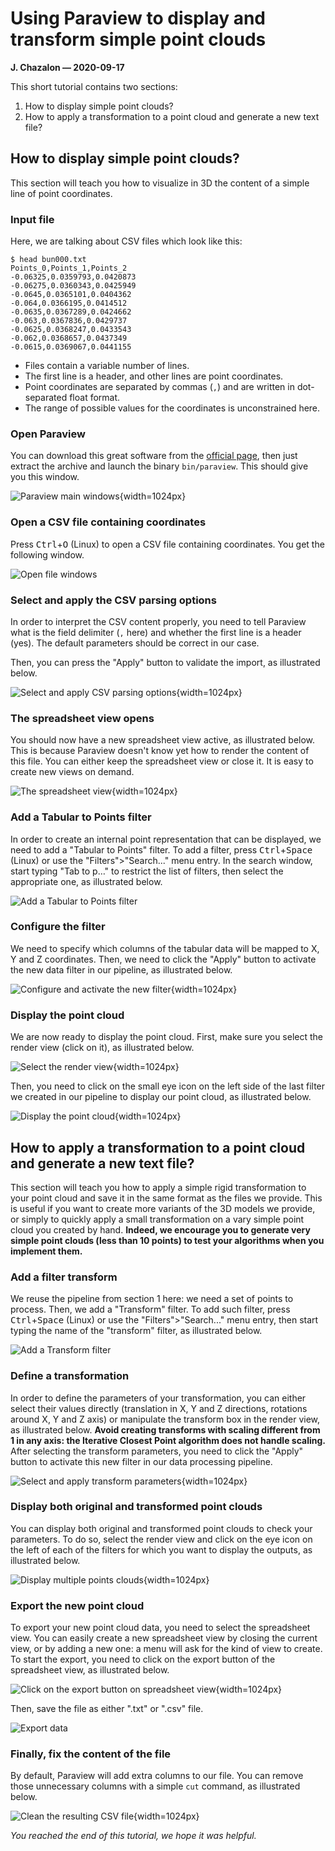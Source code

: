 # Using Paraview to display and transform simple point clouds
**J. Chazalon — 2020-09-17**

This short tutorial contains two sections:

1. How to display simple point clouds?
2. How to apply a transformation to a point cloud and generate a new text file?

## How to display simple point clouds?
This section will teach you how to visualize in 3D the content of a simple line of point coordinates.

### Input file
Here, we are talking about CSV files which look like this:
```
$ head bun000.txt
Points_0,Points_1,Points_2
-0.06325,0.0359793,0.0420873
-0.06275,0.0360343,0.0425949
-0.0645,0.0365101,0.0404362
-0.064,0.0366195,0.0414512
-0.0635,0.0367289,0.0424662
-0.063,0.0367836,0.0429737
-0.0625,0.0368247,0.0433543
-0.062,0.0368657,0.0437349
-0.0615,0.0369067,0.0441155
```

- Files contain a variable number of lines.
- The first line is a header, and other lines are point coordinates.
- Point coordinates are separated by commas (`,`) and are written in dot-separated float format.
- The range of possible values for the coordinates is unconstrained here.

### Open Paraview
You can download this great software from the [official page](https://www.paraview.org/download/),
then just extract the archive and launch the binary `bin/paraview`.
This should give you this window.

![Paraview main windows](00-paraviewbasewindow.png){width=1024px}

### Open a CSV file containing coordinates
Press <kbd>Ctrl</kbd>+<kbd>O</kbd> (Linux) to open a CSV file containing coordinates.
You get the following window.

![Open file windows](01-openfile.png)

### Select and apply the CSV parsing options
In order to interpret the CSV content properly, you need to tell Paraview what is the field delimiter (`,` here) and whether the first line is a header (yes).
The default parameters should be correct in our case.

Then, you can press the "Apply" button to validate the import, as illustrated below.

![Select and apply CSV parsing options](02-applycsvparsingoptions.png){width=1024px}

### The spreadsheet view opens
You should now have a new spreadsheet view active, as illustrated below.
This is because Paraview doesn't know yet how to render the content of this file.
You can either keep the spreadsheet view or close it.
It is easy to create new views on demand.

![The spreadsheet view](03-spreadsheetviewopens.png){width=1024px}

### Add a Tabular to Points filter
In order to create an internal point representation that can be displayed, we need to add a "Tabular to Points" filter.
To add a filter, press <kbd>Ctrl</kbd>+<kbd>Space</kbd> (Linux) or use the "Filters">"Search..." menu entry.
In the search window, start typing "Tab to p…" to restrict the list of filters, then select the appropriate one, as illustrated below.

![Add a Tabular to Points filter](04-addfiltertabtopoints.png)

### Configure the filter
We need to specify which columns of the tabular data will be mapped to X, Y and Z coordinates.
Then, we need to click the "Apply" button to activate the new data filter in our pipeline, as illustrated below.

![Configure and activate the new filter](05-applycolmapping.png){width=1024px}

### Display the point cloud
We are now ready to display the point cloud.
First, make sure you select the render view (click on it), as illustrated below.

![Select the render view](06-focusonrenderview.png){width=1024px}

Then, you need to click on the small eye icon on the left side of the last filter we created in our pipeline to display our point cloud, as illustrated below.

![Display the point cloud](07-displaydata.png){width=1024px}


## How to apply a transformation to a point cloud and generate a new text file?
This section will teach you how to apply a simple rigid transformation to your point cloud and save it in the same format as the files we provide.
This is useful if you want to create more variants of the 3D models we provide, or simply to quickly apply a small transformation on a vary simple point cloud you created by hand.
**Indeed, we encourage you to generate very simple point clouds (less than 10 points) to test your algorithms when you implement them.**

### Add a filter transform
We reuse the pipeline from section 1 here: we need a set of points to process.
Then, we add a "Transform" filter.
To add such filter, press <kbd>Ctrl</kbd>+<kbd>Space</kbd> (Linux) or use the "Filters">"Search..." menu entry, then start typing the name of the "transform" filter, as illustrated below.

![Add a Transform filter](08-addfiltertransform.png)

### Define a transformation
In order to define the parameters of your transformation, you can either select their values directly (translation in X, Y and Z directions, rotations around X, Y and Z axis) or manipulate the transform box in the render view, as illustrated below.
**Avoid creating transforms with scaling different from 1 in any axis: the Iterative Closest Point algorithm does not handle scaling.**
After selecting the transform parameters, you need to click the "Apply" button to activate this new filter in our data processing pipeline.

![Select and apply transform parameters](09-moveboxandapply.png){width=1024px}

### Display both original and transformed point clouds
You can display both original and transformed point clouds to check your parameters.
To do so, select the render view and click on the eye icon on the left of each of the filters for which you want to display the outputs, as illustrated below.

![Display multiple points clouds](10-displayboth.png){width=1024px}

### Export the new point cloud
To export your new point cloud data, you need to select the spreadsheet view.
You can easily create a new spreadsheet view by closing the current view, or by adding a new one: a menu will ask for the kind of view to create.
To start the export, you need to click on the export button of the spreadsheet view, as illustrated below.

![Click on the export button on spreadsheet view](11-selectdatatoexportinspreadsheet.png){width=1024px}

Then, save the file as either ".txt" or ".csv" file.

![Export data](12-exportdata.png)

### Finally, fix the content of the file
By default, Paraview will add extra columns to our file.
You can remove those unnecessary columns with a simple `cut` command, as illustrated below.

![Clean the resulting CSV file](13-fixoutputformat.png){width=1024px}


*You reached the end of this tutorial, we hope it was helpful.*